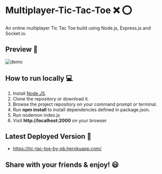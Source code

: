 # Multiplayer-Tic-Tac-Toe ❌ ⭕

An online multiplayer Tic Tac Toe build using Node.js, Express.js and Socket.io.


## Preview :rocket:

![demo](https://github.com/pranjalibajpai/Multiplayer-Tic-Tac-Toe/blob/master/demo-game.gif)
  
  
## How to run locally :computer:

1. Install [Node.JS](http://nodejs.org/).  
2. Clone the repository or download it.
3. Browse the project repository on your command prompt or terminal.
4. Run **npm install** to install dependencies defined in package.json.
5. Run nodemon index.js
6. Visit **http://localhost:2000** on your browser

  
## Latest Deployed Version :triangular_flag_on_post:
* https://tic-tac-toe-by-pb.herokuapp.com/


## Share with your friends & enjoy! 😃
